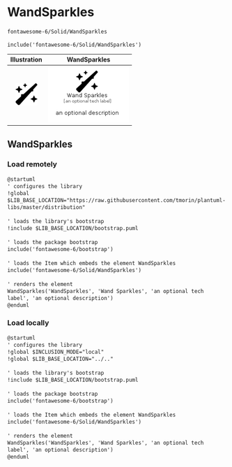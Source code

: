 # WandSparkles


```text
fontawesome-6/Solid/WandSparkles
```

```text
include('fontawesome-6/Solid/WandSparkles')
```



| Illustration | WandSparkles |
| :---: | :---: |
| ![illustration for Illustration](../../fontawesome-6/Solid/WandSparkles.png) | ![illustration for WandSparkles](../../fontawesome-6/Solid/WandSparkles.Local.png) |




## WandSparkles

### Load remotely
```plantuml
@startuml
' configures the library
!global $LIB_BASE_LOCATION="https://raw.githubusercontent.com/tmorin/plantuml-libs/master/distribution"

' loads the library's bootstrap
!include $LIB_BASE_LOCATION/bootstrap.puml

' loads the package bootstrap
include('fontawesome-6/bootstrap')

' loads the Item which embeds the element WandSparkles
include('fontawesome-6/Solid/WandSparkles')

' renders the element
WandSparkles('WandSparkles', 'Wand Sparkles', 'an optional tech label', 'an optional description')
@enduml
```

### Load locally
```plantuml
@startuml
' configures the library
!global $INCLUSION_MODE="local"
!global $LIB_BASE_LOCATION="../.."

' loads the library's bootstrap
!include $LIB_BASE_LOCATION/bootstrap.puml

' loads the package bootstrap
include('fontawesome-6/bootstrap')

' loads the Item which embeds the element WandSparkles
include('fontawesome-6/Solid/WandSparkles')

' renders the element
WandSparkles('WandSparkles', 'Wand Sparkles', 'an optional tech label', 'an optional description')
@enduml
```

